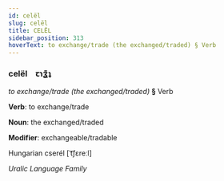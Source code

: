 ```yaml
---
id: celël
slug: celël
title: CELËL
sidebar_position: 313
hoverText: to exchange/trade (the exchanged/traded) § Verb
---
```


### celël&emsp;<span kind="abugida">ꞇɿʓ͊ʇ</span>

*to exchange/trade (the exchanged/traded)* **§** Verb

**Verb**: to exchange/trade

**Noun**: the exchanged/traded

**Modifier**: exchangeable/tradable

Hungarian cserél [ˈt͡ʃɛreːl]

*Uralic Language Family*
